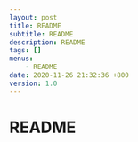 ```yaml
---
layout: post
title: README
subtitle: README
description: README
tags: []
menus:
    - README
date: 2020-11-26 21:32:36 +800
version: 1.0
---
```

    
# README    